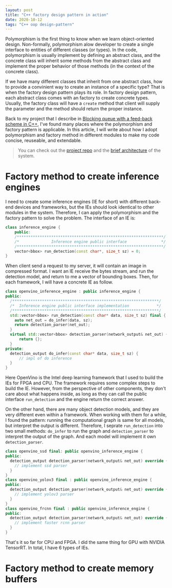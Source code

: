 ```yaml
---
layout: post
title: "C++ factory design pattern in action"
date: 2020-10-12
tags: "C++ oop design-pattern"
---
```


Polymorphism is the first thing to know when we learn object-oriented design. Non-formally, polymorphism alow developer to create a single interface to entities of different classes (or types). In the code, polymorphism is usually implement by defining an abstract class, and the concrete class will inherit some methods from the abstract class and implement the proper behavior of those methods (in the context of the concrete class). 

If we have many different classes that inherit from one abstract class, how to provide a convinient way to create an instance of a specific type? That is when the factory design pattern plays its role. In factory design pattern, each abstract class comes with an factory to create concrete types. Usually, the factory class will have a `create` method that client will supply the parameter and the method should return the proper instance.

Back to my project that I describe in [Blocking queue with a feed-back scheme in C++](/2020/09/11/blocking-queue.html), I've found many places where the polymorphism and factory pattern is applicable. In this article, I will write about how I adopt polymorphism and factory method in different modules to make my code concise, reuseable, and extendable. 

> You can check out the [project repo](https://github.com/canhld94/HeteroServing) and the [brief architecture](https://github.com/canhld94/HeteroServing/blob/master/docs/dev/server.md) of the system.

# Factory method to create inference engines

I need to create some inference engines (IE for short) with different back-end devices and frameworks, but the IEs should look identical to other modules in the system. Therefore, I can apply the polymorphism and the factory pattern to solve the problem. The interface of an IE is:

```cpp
class inference_engine {
    public:
    /****************************************************************/
    /*              Inference engine public interface               */
    /****************************************************************/
    vector<bbox> run_detection(const char*, size_t sz) = 0;
}
```

When client send a request to my server, it will contain an image in compressed format. I want an IE receive the bytes stream, and run the detection model, and return to me a vector of bounding boxes. Then, for each framework, I will have a concrete IE as follow.

```cpp
class openvino_inference_engine : public inference_engine {
public:
  /****************************************************************/
  /*  Inference engine public interface implementation            */
  /****************************************************************/
  std::vector<bbox> run_detection(const char* data, size_t sz) final {
    auto net_out = do_infer(data, sz);
    return detection_parser(net_out);
  }
  virtual std::vector<bbox> detection_parser(network_output& net_out) {
      return {};
  }
private:
  detection_output do_infer(const char* data, size_t sz) {
      // impl of do inference
  }
}
```

Here OpenVino is the Intel deep learning framework that I used to build the IEs for FPGA and CPU. The framework requires some complex steps to build the IE. However, from the perspective of other components, they don\'t care about what happens inside, as long as they can call the public interface `run_detection` and the engine return the correct answer. 

On the other hand, there are many object detection models, and they are very different even within a framework. When working with them for a while, I found the pattern: running the computational graph is same for all models, but interpret the output is different. Therefore, I seprate `run_detection` into two small methods: `do_infer` to run the graph and `detection_parser` to interpret the output of the graph. And each model will implement it own `detection_parser`.

```cpp
class openvino_ssd final: public openvino_inference_engine {
public:
  detection_output detection_parser(network_output& net_out) override {
    // implement ssd parser
  }
}
class openvino_yolov3 final : public openvino_inference_engine {
public:
  detection_output detection_parser(network_output& net_out) override {
    // implement yolov3 parser
  }
}
class openvino_frcnn final : public openvino_inference_engine {
public:
  detection_output detection_parser(network_output& net_out) override {
    // implement faster rcnn parser
  }
}
```

That's it so far for CPU and FPGA. I did the same thing for GPU with NVIDIA TensorRT. In total, I have 6 types of IEs. 


# Factory method to create memory buffers 